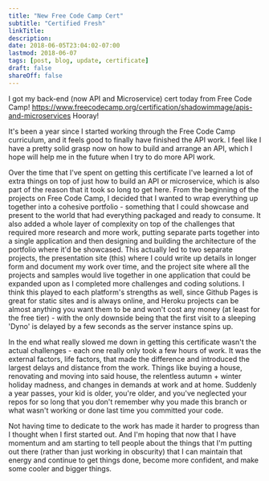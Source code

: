 ```yaml
---
title: "New Free Code Camp Cert"
subtitle: "Certified Fresh"
linkTitle: 
description:
date: 2018-06-05T23:04:02-07:00
lastmod: 2018-06-07
tags: [post, blog, update, certificate]
draft: false
shareOff: false
---
```


I got my back-end (now API and Microservice) cert today from Free Code Camp! https://www.freecodecamp.org/certification/shadowimmage/apis-and-microservices Hooray!

It's been a year since I started working through the Free Code Camp curriculum, and it feels good to finally have finished the API work. I feel like I have a pretty solid grasp now on how to build and arrange an API, which I hope will help me in the future when I try to do more API work.

Over the time that I've spent on getting this certificate I've learned a lot of extra things on top of just how to build an API or microservice, which is also part of the reason that it took so long to get here. From the beginning of the projects on Free Code Camp, I decided that I wanted to wrap everything up together into a cohesive portfolio - something that I could showcase and present to the world that had everything packaged and ready to consume. It also added a whole layer of complexity on top of the challenges that required more research and more work, putting separate parts together into a single application and then designing and building the architecture of the portfolio where it'd be showcased. This actually led to two separate projects, the presentation site (this) where I could write up details in longer form and document my work over time, and the project site where all the projects and samples would live together in one application that could be expanded upon as I completed more challenges and coding solutions. I think this played to each platform's strengths as well, since Github Pages is great for static sites and is always online, and Heroku projects can be almost anything you want them to be and won't cost any money (at least for the free tier) - with the only downside being that the first visit to a sleeping 'Dyno' is delayed by a few seconds as the server instance spins up.

In the end what really slowed me down in getting this certificate wasn't the actual challenges - each one really only took a few hours of work. It was the external factors, life factors, that made the difference and introduced the largest delays and distance from the work. Things like buying a house, renovating and moving into said house, the relentless autumn + winter holiday madness, and changes in demands at work and at home. Suddenly a year passes, your kid is older, you're older, and you've neglected your repos for so long that you don't remember why you made this branch or what wasn't working or done last time you committed your code.

Not having time to dedicate to the work has made it harder to progress than I thought when I first started out. And I'm hoping that now that I have momentum and am starting to tell people about the things that I'm putting out there (rather than just working in obscurity) that I can maintain that energy and continue to get things done, become more confident, and make some cooler and bigger things.